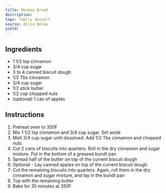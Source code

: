 ```yaml
---
title: Monkey Bread
description: 
tags: family dessert
source: Alice Belew
yield: 
---
```

## Ingredients
- 1 1/2 tsp cinnamon
- 3/4 cup sugar
- 3 to 4 canned biscuit dough
- 1/2 Tbs cinnamon
- 3/4 cup sugar
- 1/2 stick butter
- 1/2 cup chopped nuts
- (optional) 1 can of apples

## Instructions
1. Preheat oven to 350F
2. Mix 1 1/2 tsp cinnamon and 3/4 cup sugar. Set aside
3. Melt 3/4 cup sugar until dissolved. Add 1/2 Tbs cinnamon and chopped nuts
4. Cut 2 cans of biscuits into quarters. Roll in the dry cinnamon and sugar mixture. Put in the bottom of a greased bundt pan
5. Spread half of the butter on top of the current biscuit dough
6. Optional - Lay canned apples on top of the current biscuit dough
7. Cut the remaining biscuits into quarters. Again, roll them in the dry cinnamon and sugar mixture, and lay in the bundt pan
8. Top with the remaining butter
9. Bake for 35 minutes at 350F
